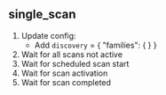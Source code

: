 
## single_scan

1. Update config:
    * Add `discovery` = { "families": {  } }
1. Wait for all scans not active
1. Wait for scheduled scan start
1. Wait for scan activation
1. Wait for scan completed
